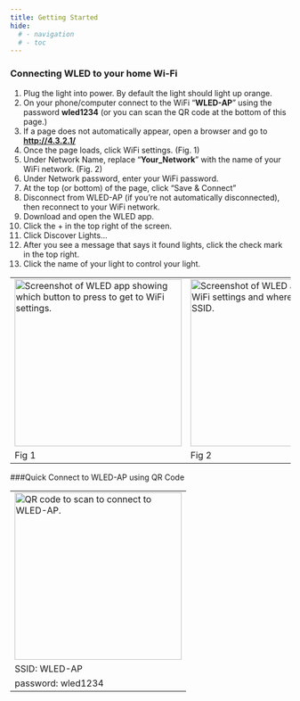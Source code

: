 ```yaml
---
title: Getting Started
hide:
  # - navigation
  # - toc
---
```


### Connecting WLED to your home Wi-Fi

1. Plug the light into power. By default the light should light up orange.
2. On your phone/computer connect to the WiFi “**WLED-AP**” using the password **wled1234** (or you can scan the QR code at the bottom of this page.)
3. If a page does not automatically appear, open a browser and go to **http://4.3.2.1/**
4. Once the page loads, click WiFi settings. (Fig. 1)
5. Under Network Name, replace “**Your_Network**” with the name of your WiFi network. (Fig. 2)
6. Under Network password, enter your WiFi password.
7. At the top (or bottom) of the page, click “Save & Connect”
8. Disconnect from WLED-AP (if you’re not automatically disconnected), then reconnect to your WiFi network.
9. Download and open the WLED app.
10. Click the + in the top right of the screen.
11. Click Discover Lights…
12. After you see a message that says it found lights, click the check mark in the top right.
13. Click the name of your light to control your light.

<table>
  <tr>
    <td> <img src="http://127.0.0.1:8000/assets/images/content/screenshot-welcome-page-wifi-settings.jpg" alt="Screenshot of WLED app showing which button to press to get to WiFi settings." width=300px ></td>
    <td> <img src="http://127.0.0.1:8000/assets/images/content/screenshot-wifi-settings-ssid.jpg" alt="Screenshot of WLED app showing WiFi settings and where to input your SSID." width=300px ></td>
  </tr>
  <tr>
    <td>Fig 1</td>
    <td>Fig 2</td>
  </tr>
</table>  

###Quick Connect to WLED-AP using QR Code
<table>
  <tr>
    <td><img src="http://127.0.0.1:8000/assets/images/content/WLED-QR-Connect-WB.png" alt="QR code to scan to connect to WLED-AP." width=300px ></td>
  </tr>
  <tr>
    <td>SSID: WLED-AP</td>
  </tr>
  <tr>
    <td>password: wled1234</td>
  </tr>
</table>

